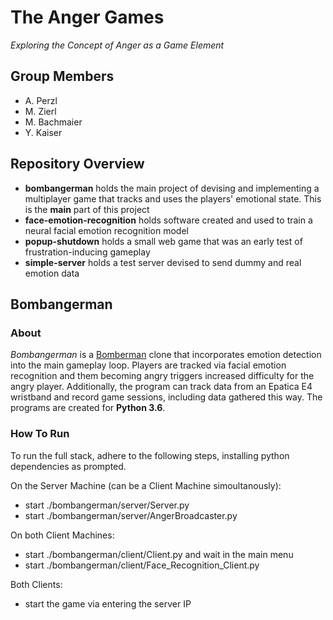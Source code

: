 # The Anger Games

*Exploring the Concept of Anger as a Game Element*

## Group Members

- A. Perzl
- M. Zierl
- M. Bachmaier
- Y. Kaiser

## Repository Overview

- **bombangerman** holds the main project of devising and implementing a multiplayer game that tracks and uses the players' emotional state. This is the **main** part of this project
- **face-emotion-recognition** holds software created and used to train a neural facial emotion recognition model
- **popup-shutdown** holds a small web game that was an early test of frustration-inducing gameplay
- **simple-server** holds a test server devised to send dummy and real emotion data

## Bombangerman

### About

*Bombangerman* is a [Bomberman](https://en.wikipedia.org/wiki/Bomberman) clone that incorporates emotion detection into the main gameplay loop. Players are tracked via facial emotion recognition and them becoming angry triggers increased difficulty for the angry player. Additionally, the program can track data from an Epatica E4 wristband and record game sessions, including data gathered this way. The programs are created for **Python 3.6**.

### How To Run

To run the full stack, adhere to the following steps, installing python dependencies as prompted.

On the Server Machine (can be a Client Machine simoultanously):
- start ./bombangerman/server/Server.py
- start ./bombangerman/server/AngerBroadcaster.py

On both Client Machines:
- start ./bombangerman/client/Client.py and wait in the main menu
- start ./bombangerman/client/Face_Recognition_Client.py

Both Clients:
- start the game via entering the server IP
